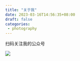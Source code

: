 ```yaml
---
title: "关于我"
date: 2023-03-16T14:56:35+08:00
draft: false
categories:
 - photography
---
```

扫码关注我的公众号

![](/gzh.png)
